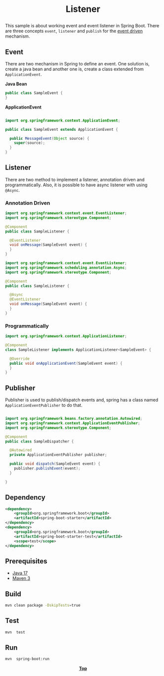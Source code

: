 # <p align="center">Listener</p>

This sample is about working event and event listener in Spring Boot. There are three concepts `event`, `listener` and
`publish` for the [event driven](https://github.com/oss-academy/article/blob/main/event-driven/README.md) mechanism.

## Event

There are two mechanism in Spring to define an event. One solution is, create a java bean and another one is, create a
class extended from `ApplicationEvent`.

**Java Bean**

```java
public class SampleEvent {
}
```

**ApplicationEvent**

```java

import org.springframework.context.ApplicationEvent;

public class SampleEvent extends ApplicationEvent {

  public MessageEvent(Object source) {
    super(source);
  }
}
```

## Listener

There are two method to implement a listener, annotation driven and programmatically. Also, it is possible to have async
listener with using `@Async`.

### Annotation Driven

```java
import org.springframework.context.event.EventListener;
import org.springframework.stereotype.Component;

@Component
public class SampleListener {

  @EventListener
  void onMessage(SampleEvent event) {
  }
}
```

```java
import org.springframework.context.event.EventListener;
import org.springframework.scheduling.annotation.Async;
import org.springframework.stereotype.Component;

@Component
public class SampleListener {

  @Async
  @EventListener
  void onMessage(SampleEvent event) {
  }
}
```

### Programmatically

```java
import org.springframework.context.ApplicationListener;

@Component
class SampleListener implements ApplicationListener<SampleEvent> {

  @Override
  public void onApplicationEvent(SampleEvent event) {
  }
}
```

## Publisher

Publisher is used to publish/dispatch events and, spring has a class named `ApplicationEventPublisher` to do that.

```java

import org.springframework.beans.factory.annotation.Autowired;
import org.springframework.context.ApplicationEventPublisher;
import org.springframework.stereotype.Component;

@Component
public class SampleDispatcher {

  @Autowired
  private ApplicationEventPublisher publisher;

  public void dispatch(SampleEvent event) {
    publisher.publishEvent(event);
  }

}
```

## Dependency
```xml
<dependency>
    <groupId>org.springframework.boot</groupId>
    <artifactId>spring-boot-starter</artifactId>
</dependency>
<dependency>
    <groupId>org.springframework.boot</groupId>
    <artifactId>spring-boot-starter-test</artifactId>
    <scope>test</scope>
</dependency>
```

## Prerequisites

* [Java 17](https://www.oracle.com/de/java/technologies/downloads/)
* [Maven 3](https://maven.apache.org/index.html)

## Build

```bash
mvn clean package -DskipTests=true
```

## Test

```bash
mvn  test
```

## Run

```bash
mvn  spring-boot:run
```

**<p align="center"> [Top](#listener) </p>**